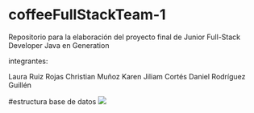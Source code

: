# coffeeFullStackTeam-1
Repositorio para la elaboración del proyecto final de Junior Full-Stack Developer Java en Generation

integrantes:

Laura Ruiz Rojas
Christian Muñoz
Karen Jiliam Cortés
Daniel Rodríguez Guillén


#estructura base de datos
<img src="https://i.postimg.cc/GhX2hdmG/Diagrama-Workbench.png">
